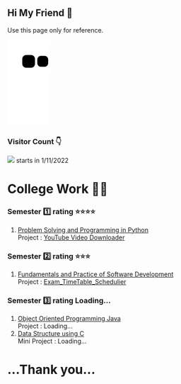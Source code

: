 ## Hi My Friend 👋
Use this page only for reference.


![](https://github.com/KKBUGHUNTER/KKBUGHUNTER/blob/output/github-contribution-grid-snake.svg)

### Visitor Count 👇<br>
![](https://profile-counter.glitch.me/KKBUGHUNTER/count.svg) starts in 1/11/2022

# College Work 🧑‍🎓 
### Semester  1️⃣  rating ⭐⭐⭐⭐ 
  1. [Problem Solving and Programming in Python](https://github.com/KKBUGHUNTER/Problem-Solving-and-Programming-in-Python) <br>
        Project : [YouTube Video Downloader](https://github.com/KKBUGHUNTER/Python_YouTube_Video_Downloader)
### Semester  2️⃣  rating ⭐⭐⭐
  1. [Fundamentals and Practice of Software Development](https://github.com/KKBUGHUNTER/Fundamentals-and-Practice-of-Software-Development)<br>
        Project : [Exam_TimeTable_Schedulier](https://github.com/KKBUGHUNTER/Exam_TimeTable_Schedulier)
### Semester  3️⃣  rating Loading...
  1. [Object Oriented Programming Java](https://github.com/KKBUGHUNTER/Object-Oriented-Programming-Java)<br>
        Project : Loading...
  2. [Data Structure using C](https://github.com/KKBUGHUNTER/Data-Structure)<br>
        Mini Project : Loading...
 
 


# ...Thank you...

